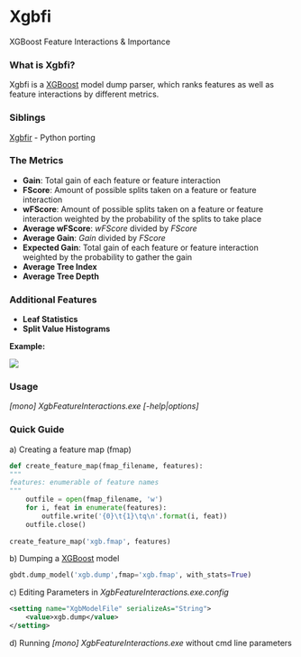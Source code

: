 # Xgbfi
XGBoost Feature Interactions &amp; Importance

### What is Xgbfi?
Xgbfi is a [XGBoost](https://github.com/dmlc/xgboost) model dump parser, which ranks features as well as feature interactions by different metrics. 

### Siblings
[Xgbfir](https://github.com/limexp/xgbfir) - Python porting

### The Metrics
 * **Gain**: Total gain of each feature or feature interaction
 * **FScore**: Amount of possible splits taken on a feature or feature interaction
 * **wFScore**: Amount of possible splits taken on a feature or feature interaction weighted by the probability of the splits to take place
 * **Average wFScore**: *wFScore* divided by *FScore*
 * **Average Gain**: *Gain* divided by *FScore*
 * **Expected Gain**: Total gain of each feature or feature interaction weighted by the probability to gather the gain
 * **Average Tree Index**
 * **Average Tree Depth**

### Additional Features
 * **Leaf Statistics**
 * **Split Value Histograms**
 
**Example:**

![](https://raw.githubusercontent.com/Far0n/xgbfi/master/doc/ScoresExample_small.png)

### Usage
*[mono] XgbFeatureInteractions.exe [-help|options]*

### Quick Guide
a) Creating a feature map (fmap)
```python
def create_feature_map(fmap_filename, features):
"""
features: enumerable of feature names
"""
    outfile = open(fmap_filename, 'w')
    for i, feat in enumerate(features):
        outfile.write('{0}\t{1}\tq\n'.format(i, feat))
    outfile.close()
    
create_feature_map('xgb.fmap', features) 
```

b) Dumping a [XGBoost](https://github.com/dmlc/xgboost) model 
```python
gbdt.dump_model('xgb.dump',fmap='xgb.fmap', with_stats=True)
```

c) Editing Parameters in *XgbFeatureInteractions.exe.config*
```xml
<setting name="XgbModelFile" serializeAs="String">
    <value>xgb.dump</value>
</setting>
```

d) Running *[mono] XgbFeatureInteractions.exe* without cmd line parameters
